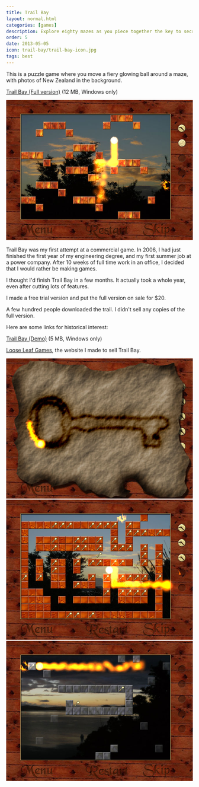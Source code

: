 ```yaml
---
title: Trail Bay
layout: normal.html
categories: [games]
description: Explore eighty mazes as you piece together the key to secret treasure.
order: 5
date: 2013-05-05
icon: trail-bay/trail-bay-icon.jpg
tags: best
---
```


This is a puzzle game where you move a fiery glowing ball around a maze, with photos of New Zealand in the background.

<p><a href="trail-bay-full.exe" onClick="_gaq.push(['_trackEvent','Download','Game',this.href]);; ">Trail Bay (Full version)</a> (12 MB, Windows only)</p>

<img src="trailbay1.jpg" alt="A screenshot of Trail Bay"/>

Trail Bay was my first attempt at a commercial game. In 2006, I had just finished the first year of my engineering degree, and my first summer job at a power company. After 10 weeks of full time work in an office, I decided that I would rather be making games.

I thought I'd finish Trail Bay in a few months. It actually took a whole year, even after cutting lots of features.

I made a free trial version and put the full version on sale for $20.

A few hundred people downloaded the trail. I didn't sell any copies of the full version.

Here are some links for historical interest:

<p><a href="trail-bay-demo.exe" onClick="_gaq.push(['_trackEvent','Download','Game',this.href]);; ">Trail Bay (Demo)</a> (5 MB, Windows only)</p>

<p><a href="/archive/looseleafgames/">Loose Leaf Games</a>, the website I made to sell Trail Bay.</p>

<img src="trailbay2.jpg" alt="A screenshot of Trail Bay"/>

<img src="trailbay3.jpg" alt="A screenshot of Trail Bay"/>

<img src="trailbay4.jpg" alt="A screenshot of Trail Bay"/>